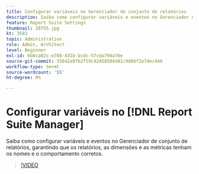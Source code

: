 ```yaml
---
title: Configurar variáveis no Gerenciador de conjunto de relatórios
description: Saiba como configurar variáveis e eventos no Gerenciador de conjunto de relatórios, garantindo que os relatórios, as dimensões e as métricas tenham os nomes e o comportamento corretos.
feature: Report Suite Settings
thumbnail: 28755.jpg
kt: 3582
topic: Administration
role: Admin, Architect
level: Beginner
exl-id: 6bbca02c-e788-431b-bcdc-57cda794a76e
source-git-commit: 35642a97b2f59c92458504d81c9d6bf2e7dec446
workflow-type: tm+mt
source-wordcount: '55'
ht-degree: 0%

---
```


# Configurar variáveis no [!DNL Report Suite Manager]

Saiba como configurar variáveis e eventos no Gerenciador de conjunto de relatórios, garantindo que os relatórios, as dimensões e as métricas tenham os nomes e o comportamento corretos.

>[!VIDEO](https://video.tv.adobe.com/v/28755/?quality=12&learn=on)

